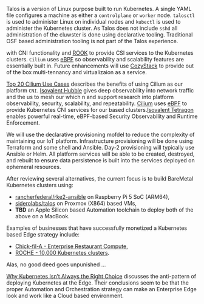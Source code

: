 

Talos is a version of Linux purpose built to run Kubernetes.
A single YAML file configures a machine as either a `controlplane` or `worker` node.
`talosctl` is used to administer Linux on individual nodes and `kubectl` is used to administer the Kubernetes cluster.
As Talos does not include `sshd` all administration of the cluwster is done using declarative tooling.
Traditional OSF based administration tooling is not part of the Talos experience.

with  CNI functionality and [ROOK](https://rook.io/) to provide CSI services to the Kubernetes clusters. `Cilium` uses [eBPF](https://ebpf.io/) so observability and scalability features are essentially built in.  Future enhancements will use [CozyStack](https://github.com/cozystack/cozystack) to provide out of the box multi-tennancy and virtualizaion as a service.

[Top 20 Cilium Use Cases](https://isovalent.com/blog/post/top-20-cilium-use-cases/) describes the benefits of using Cilium as our platform `CNI`. [Isovalent Hubble](https://docs.cilium.io/en/stable/overview/intro/) gives deep observability into network traffic and []() the  us to mesh our which n  and support research into platform observability, security, scalability, and repeatability. [Cilium](https://www.cncf.io/projects/cilium/) uses [eBPF](https://ebpf.io/) to provide Kubernetes CNI services for our based clusters.[Isovalent Tetragon](https://github.com/cilium/tetragon) enables powerful real-time, eBPF-based Security Observability and Runtime Enforcement.

We will use the declarative provisioning mofdel to reduce the complexity of maintaining our IoT platform. Infrastructure provisioning will be done using Terraform and some shell and Ansible. Day-2 provisioning will typically use Ansible or Helm. All platform services will be able to be created, destroyed, and rebuilt to ensure data persistence is built into the services deployed on ephemeral resources.

After reviewing several alternatives, the current focus is to build BareMetal Kubernetes clusters using:
- [rancherfederal/rke2-ansible](https://github.com/rancherfederal/rke2-ansible) on Raspberry Pi 5 SoC (ARM64),
- [siderolabs/talos](https://github.com/siderolabs/talos) on Proxmox (X864) based VMs,
- **TBD** an Apple Silicon based Automation toolchain to deploy both of the above on a MacBook.



Examples of businesses that have successfully monetized a Kubernetes based Edge strategy include:
- [Chick-fil-A - Enterprise Restaurant Compute](https://medium.com/chick-fil-atech/enterprise-restaurant-compute-f5e2fd63d20f),
- [ROCHE - 10,000 Kubernetes clusters](https://www.youtube.com/watch?v=H1mtCFNgK7k).

Alas, no good deed goes unpunished ...

[Why Kubernetes Isn’t Always the Right Choice](https://www.youtube.com/watch?v=auPcq0460Ok) discusses the anti-pattern of deploying Kubernetes at the Edge. Their conclusions seem to be that the proper Automation and Orchestration strategy can make an Enterprise Edge look and work like a Cloud based environment.
